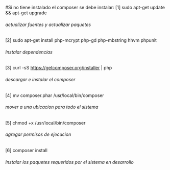 #Si no tiene instalado el composer se debe instalar:
[1] sudo apt-get update && apt-get upgrade
###### actualizar fuentes y actualizar paquetes 
[2] sudo apt-get install php-mcrypt php-gd php-mbstring hhvm phpunit
###### Instalar dependencias 
[3] curl -sS https://getcomposer.org/installer | php
###### descargar e instalar el composer
[4] mv composer.phar /usr/local/bin/composer
###### mover a una ubicacion para todo el sistema 
[5] chmod +x /usr/local/bin/composer
###### agregar permisos de ejecucion
[6] composer install
###### Instalar los paquetes requeridos por el sistema en desarrollo